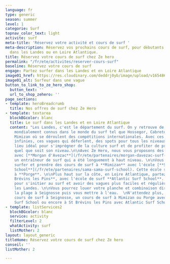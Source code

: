 ```yaml
---
language: fr
type: generic
season: summer
level: 1
categorie: Surf
topnav_color_text: light
activite: surf
meta-title: 'Réservez votre activité et cours de surf '
meta-description: Réservez vos prochains cours de surf, pour débutants ou confirmé,
  dans les Landes ou en Loire Atlantique.
title: Réservez votre cours de surf chez Ze hero
permalink: "/fr/ete/activites/reserver-cours-surf"
baseline: Réservez votre cours de surf
engage: Partez surfer dans les Landes et en Loire Atlantique
image01_href: https://res.cloudinary.com/deddrj0yb/image/upload/v1654866868/website/summer/ting-tse-wang-lc6kX5PyWT8-unsplash.jpg
image01_alt: Surfeur dans une vague
button_to_link_to_ze_hero_shop:
  button_text: ''
  url_to_shop_zehero: ''
page_sections:
- template: heroBreadcrumb
  title: Nos offres de surf chez Ze Hero
- template: textarea
  blockBGcolor: blanc
  title: Le surf dans les Landes et en Loire Atlantique
  content: "Les Landes, c'est le département du surf. On y retrouve de nombreux spots
    mondialement connus dans le monde du surf tel que Hossegor, Cabreton, Seignosse,
    Mimizan où se déroulent des compétitions internationales. Avec ces plages de sable
    infinies, ces vagues qui déferlent, des spots pour tous les niveaux, c'est le
    lieu idéal pour s'imprégner de la culture surf et de profiter de prendre cours,
    quel que soit son niveau.\n\nAvec Ze Hero, nous vous proposons des cours à **Seignosse**
    avec [**Morgan d'Avezac**](/fr/ete/partenaires/morgan-davezac-surf-seignosse),
    un entraîneur de surf qui a été longuement à haut niveau. \n\nVous pourrez également
    surfer et prendre des cours de surf à **Mimizan** avec l'école [**Sama Sama Surf
    School**](/fr/ete/partenaires/sama-sama-surf-school). Cette école se trouve aussi
    à **Porge**. \n\nPlus haut sur la côte, en Loire Atlantique, partez surfer à **St
    Brévins les Pins**, avec l'école de surf **Atlantic Surf School**. Un spot parfait
    pour s'initier au surf et avoir des vagues plus faciles et régulières que dans
    les Landes. \n\nVous pourrez louer votre planche et combinaison directement sur
    la plage à Seignosse puis vous mettre à l'eau.  \nN'attendez plus, réservez un
    cours de surf à Seignosse, un cours de surf à Mimizan ou Porge avec Sama Sama
    Surf School ou encore à St Brévins les Pins avec Atlantic Surf School."
- template: listServices2
  blockBGcolor: blanc
  service: activity
  filterLevel: 2
  whatActivity: surf
  listMother: 2
layout: layout_generic
titleHome: Réservez votre cours de surf chez Ze hero
conseil: ''
listMother: 2

---
```

